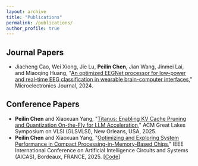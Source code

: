 ```yaml
---
layout: archive
title: "Publications"
permalink: /publications/
author_profile: true
---
```


## Journal Papers

* Jiacheng Cao, Wei Xiong, Jie Lu, **Peilin Chen**, Jian Wang, Jinmei Lai, and Miaoqing Huang, "[An optimized EEGNet processor for low-power and real-time EEG classification in wearable brain-computer interfaces](https://www.sciencedirect.com/science/article/pii/S0026269224000466)," Microelectronics Journal, 2024.

## Conference Papers

* **Peilin Chen** and Xiaoxuan Yang, "[Titanus: Enabling KV Cache Pruning and Quantization On-the-Fly for LLM Acceleration](https://arxiv.org/abs/2505.17787)," ACM Great Lakes Symposium on VLSI (GLSVLSI), New Orleans, USA, 2025.
* **Peilin Chen** and Xiaoxuan Yang, "[Optimizing and Exploring System Performance in Compact Processing-in-Memory-Based Chips](https://arxiv.org/abs/2502.21259)," IEEE International Conference on Artificial Intelligence Circuits and Systems (AICAS), Bordeaux, FRANCE, 2025. [[Code](https://github.com/peilin-chen/Compact-PIM-based-Design)]
